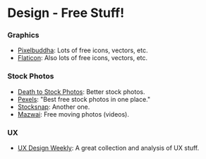 # Design - Free Stuff!
### Graphics
* [Pixelbuddha](https://pixelbuddha.net): Lots of free icons, vectors, etc.
* [Flaticon](http://www.flaticon.com/): Also lots of free icons, vectors, etc.
### Stock Photos
* [Death to Stock Photos](http://deathtothestockphoto.com/): Better stock photos.
* [Pexels](https://www.pexels.com/): "Best free stock photos in one place."
* [Stocksnap](https://stocksnap.io/): Another one.
* [Mazwai](http://mazwai.com/#/): Free moving photos (videos).
### UX
* [UX Design Weekly](http://uxdesignweekly.com/): A great collection and analysis of UX stuff.
